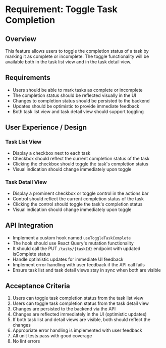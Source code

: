 # Requirement: Toggle Task Completion

## Overview

This feature allows users to toggle the completion status of a task by marking it as complete or incomplete. The toggle functionality will be available both in the task list view and in the task detail view.

## Requirements

- Users should be able to mark tasks as complete or incomplete
- The completion status should be reflected visually in the UI
- Changes to completion status should be persisted to the backend
- Updates should be optimistic to provide immediate feedback
- Both task list view and task detail view should support toggling

## User Experience / Design

### Task List View

- Display a checkbox next to each task
- Checkbox should reflect the current completion status of the task
- Clicking the checkbox should toggle the task's completion status
- Visual indication should change immediately upon toggle

### Task Detail View

- Display a prominent checkbox or toggle control in the actions bar
- Control should reflect the current completion status of the task
- Clicking the control should toggle the task's completion status
- Visual indication should change immediately upon toggle

## API Integration

- Implement a custom hook named `useToggleTaskComplete`
- The hook should use React Query's mutation functionality
- It should call the PUT `/tasks/{taskId}` endpoint with updated isComplete status
- Handle optimistic updates for immediate UI feedback
- Implement error handling with user feedback if the API call fails
- Ensure task list and task detail views stay in sync when both are visible

## Acceptance Criteria

1. Users can toggle task completion status from the task list view
2. Users can toggle task completion status from the task detail view
3. Changes are persisted to the backend via the API
4. Changes are reflected immediately in the UI (optimistic updates)
5. If both task list and detail views are visible, both should reflect the changes
6. Appropriate error handling is implemented with user feedback
7. All unit tests pass with good coverage
8. No lint errors
